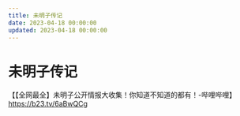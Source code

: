 ```yaml
---
title: 未明子传记
date: 2023-04-18 00:00:00
updated: 2023-04-18 00:00:00
---
```


# 未明子传记

【【全网最全】未明子公开情报大收集！你知道不知道的都有！-哔哩哔哩】 https://b23.tv/6aBwQCg
